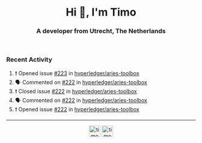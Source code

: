 <h1 align="center">Hi 👋, I'm Timo</h1>
<h3 align="center">A developer from Utrecht, The Netherlands</h3>
<br/>
<!-- https://github.com/rahuldkjain/github-profile-readme-generator --!>

<!--  <p align="left"><img src="https://github-readme-stats.vercel.app/api?username=timoglastra&show_icons=true&count_private=true&" alt="timoglastra" /></p> --!>

<!--
Github language stats
<p align="left"><img src="https://github-readme-stats.vercel.app/api/top-langs/?username=timoglastra&layout=compact" alt="timoglastra" /><p>
-->

<!-- Codestats language stats -->
<!-- <p align="left"><img src="https://codestats-readme.vercel.app/api/top-langs/?username=timoglastra&layout=compact&language_count=12" alt="timoglastra" /><p>    --!>
  
<h3>Recent Activity</h3>

<!--START_SECTION:activity-->
1. ❗️ Opened issue [#223](https://github.com/hyperledger/aries-toolbox/issues/223) in [hyperledger/aries-toolbox](https://github.com/hyperledger/aries-toolbox)
2. 🗣 Commented on [#222](https://github.com/hyperledger/aries-toolbox/issues/222) in [hyperledger/aries-toolbox](https://github.com/hyperledger/aries-toolbox)
3. ❗️ Closed issue [#222](https://github.com/hyperledger/aries-toolbox/issues/222) in [hyperledger/aries-toolbox](https://github.com/hyperledger/aries-toolbox)
4. 🗣 Commented on [#222](https://github.com/hyperledger/aries-toolbox/issues/222) in [hyperledger/aries-toolbox](https://github.com/hyperledger/aries-toolbox)
5. ❗️ Opened issue [#222](https://github.com/hyperledger/aries-toolbox/issues/222) in [hyperledger/aries-toolbox](https://github.com/hyperledger/aries-toolbox)
<!--END_SECTION:activity-->

---

<p align="center">
<a href="https://twitter.com/timoglastra" target="blank"><img align="center" src="https://cdn.jsdelivr.net/npm/simple-icons@3.0.1/icons/twitter.svg" alt="timoglastra" height="30" width="30" /></a>
<a href="https://linkedin.com/in/timoglastra" target="blank"><img align="center" src="https://cdn.jsdelivr.net/npm/simple-icons@3.0.1/icons/linkedin.svg" alt="timoglastra" height="30" width="30" /></a>
</p>



